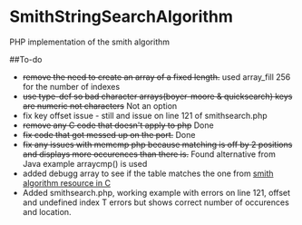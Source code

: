 SmithStringSearchAlgorithm
==========================

PHP implementation of the smith algorithm

##To-do
* ~~remove the need to create an array of a fixed length.~~ used array_fill 256 for the number of indexes
* ~~use type-def so bad character arrays(boyer-moore & quicksearch) keys are numeric not characters~~ Not an option
* fix key offset issue - still and issue on line 121 of smithsearch.php
* ~~remove any C code that doesn't apply to php~~ Done
* ~~fix code that got messed up on the port.~~ Done
* ~~fix any issues with memcmp php because matching is off by 2 positions and displays more occurences than there is.~~ Found alternative from Java example arraycmp() is used
* added debugg array to see if the table matches the one from [smith algorithm resource in C](http://www-igm.univ-mlv.fr/~lecroq/string/node21.html#SECTION00210)
* Added smithsearch.php, working example with errors on line 121, offset and undefined index T errors but shows correct number of occurences and location.
